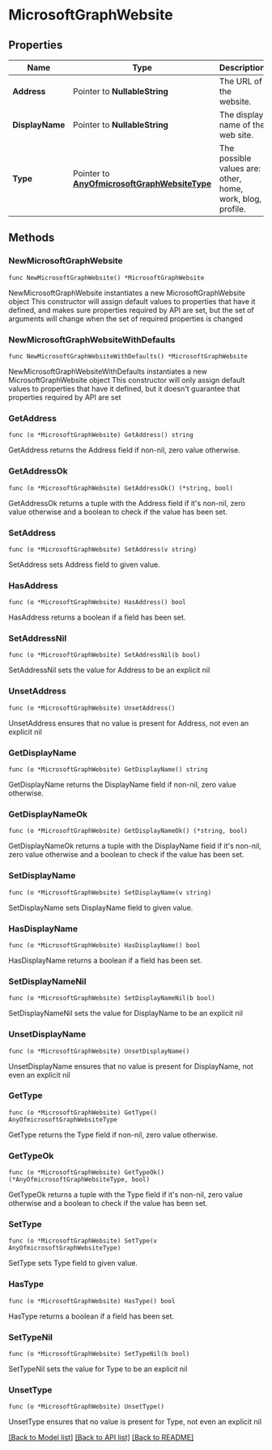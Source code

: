 # MicrosoftGraphWebsite

## Properties

Name | Type | Description | Notes
------------ | ------------- | ------------- | -------------
**Address** | Pointer to **NullableString** | The URL of the website. | [optional] 
**DisplayName** | Pointer to **NullableString** | The display name of the web site. | [optional] 
**Type** | Pointer to [**AnyOfmicrosoftGraphWebsiteType**](anyOf&lt;microsoft.graph.websiteType&gt;.md) | The possible values are: other, home, work, blog, profile. | [optional] 

## Methods

### NewMicrosoftGraphWebsite

`func NewMicrosoftGraphWebsite() *MicrosoftGraphWebsite`

NewMicrosoftGraphWebsite instantiates a new MicrosoftGraphWebsite object
This constructor will assign default values to properties that have it defined,
and makes sure properties required by API are set, but the set of arguments
will change when the set of required properties is changed

### NewMicrosoftGraphWebsiteWithDefaults

`func NewMicrosoftGraphWebsiteWithDefaults() *MicrosoftGraphWebsite`

NewMicrosoftGraphWebsiteWithDefaults instantiates a new MicrosoftGraphWebsite object
This constructor will only assign default values to properties that have it defined,
but it doesn't guarantee that properties required by API are set

### GetAddress

`func (o *MicrosoftGraphWebsite) GetAddress() string`

GetAddress returns the Address field if non-nil, zero value otherwise.

### GetAddressOk

`func (o *MicrosoftGraphWebsite) GetAddressOk() (*string, bool)`

GetAddressOk returns a tuple with the Address field if it's non-nil, zero value otherwise
and a boolean to check if the value has been set.

### SetAddress

`func (o *MicrosoftGraphWebsite) SetAddress(v string)`

SetAddress sets Address field to given value.

### HasAddress

`func (o *MicrosoftGraphWebsite) HasAddress() bool`

HasAddress returns a boolean if a field has been set.

### SetAddressNil

`func (o *MicrosoftGraphWebsite) SetAddressNil(b bool)`

 SetAddressNil sets the value for Address to be an explicit nil

### UnsetAddress
`func (o *MicrosoftGraphWebsite) UnsetAddress()`

UnsetAddress ensures that no value is present for Address, not even an explicit nil
### GetDisplayName

`func (o *MicrosoftGraphWebsite) GetDisplayName() string`

GetDisplayName returns the DisplayName field if non-nil, zero value otherwise.

### GetDisplayNameOk

`func (o *MicrosoftGraphWebsite) GetDisplayNameOk() (*string, bool)`

GetDisplayNameOk returns a tuple with the DisplayName field if it's non-nil, zero value otherwise
and a boolean to check if the value has been set.

### SetDisplayName

`func (o *MicrosoftGraphWebsite) SetDisplayName(v string)`

SetDisplayName sets DisplayName field to given value.

### HasDisplayName

`func (o *MicrosoftGraphWebsite) HasDisplayName() bool`

HasDisplayName returns a boolean if a field has been set.

### SetDisplayNameNil

`func (o *MicrosoftGraphWebsite) SetDisplayNameNil(b bool)`

 SetDisplayNameNil sets the value for DisplayName to be an explicit nil

### UnsetDisplayName
`func (o *MicrosoftGraphWebsite) UnsetDisplayName()`

UnsetDisplayName ensures that no value is present for DisplayName, not even an explicit nil
### GetType

`func (o *MicrosoftGraphWebsite) GetType() AnyOfmicrosoftGraphWebsiteType`

GetType returns the Type field if non-nil, zero value otherwise.

### GetTypeOk

`func (o *MicrosoftGraphWebsite) GetTypeOk() (*AnyOfmicrosoftGraphWebsiteType, bool)`

GetTypeOk returns a tuple with the Type field if it's non-nil, zero value otherwise
and a boolean to check if the value has been set.

### SetType

`func (o *MicrosoftGraphWebsite) SetType(v AnyOfmicrosoftGraphWebsiteType)`

SetType sets Type field to given value.

### HasType

`func (o *MicrosoftGraphWebsite) HasType() bool`

HasType returns a boolean if a field has been set.

### SetTypeNil

`func (o *MicrosoftGraphWebsite) SetTypeNil(b bool)`

 SetTypeNil sets the value for Type to be an explicit nil

### UnsetType
`func (o *MicrosoftGraphWebsite) UnsetType()`

UnsetType ensures that no value is present for Type, not even an explicit nil

[[Back to Model list]](../README.md#documentation-for-models) [[Back to API list]](../README.md#documentation-for-api-endpoints) [[Back to README]](../README.md)


